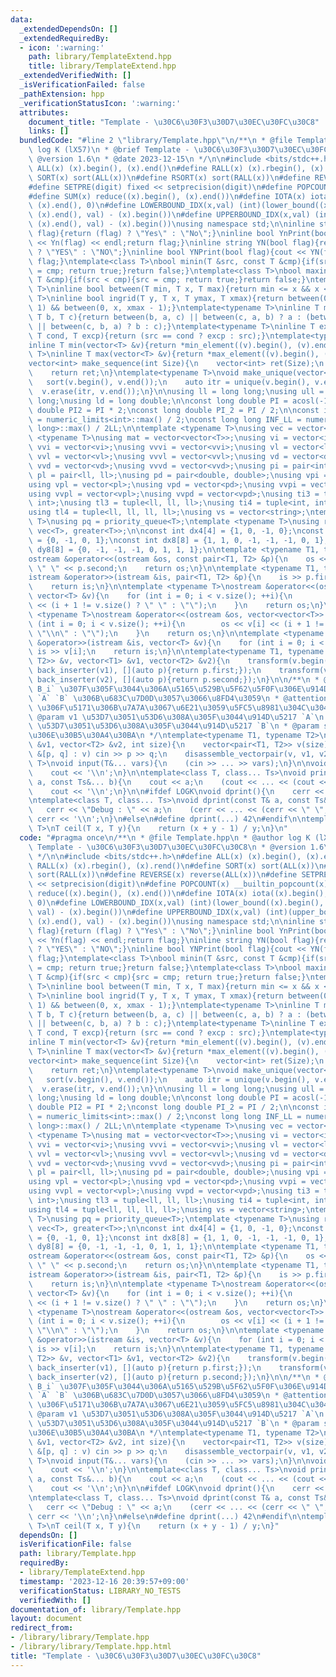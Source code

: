 ```yaml
---
data:
  _extendedDependsOn: []
  _extendedRequiredBy:
  - icon: ':warning:'
    path: library/TemplateExtend.hpp
    title: library/TemplateExtend.hpp
  _extendedVerifiedWith: []
  _isVerificationFailed: false
  _pathExtension: hpp
  _verificationStatusIcon: ':warning:'
  attributes:
    document_title: "Template - \u30C6\u30F3\u30D7\u30EC\u30FC\u30C8"
    links: []
  bundledCode: "#line 2 \"library/Template.hpp\"\n/**\n * @file Template.hpp\n * @author\
    \ log K (lX57)\n * @brief Template - \u30C6\u30F3\u30D7\u30EC\u30FC\u30C8\n *\
    \ @version 1.6\n * @date 2023-12-15\n */\n\n#include <bits/stdc++.h>\n#define\
    \ ALL(x) (x).begin(), (x).end()\n#define RALL(x) (x).rbegin(), (x).rend()\n#define\
    \ SORT(x) sort(ALL(x))\n#define RSORT(x) sort(RALL(x))\n#define REVERSE(x) reverse(ALL(x))\n\
    #define SETPRE(digit) fixed << setprecision(digit)\n#define POPCOUNT(x) __builtin_popcount(x)\n\
    #define SUM(x) reduce((x).begin(), (x).end())\n#define IOTA(x) iota((x).begin(),\
    \ (x).end(), 0)\n#define LOWERBOUND_IDX(x,val) (int)(lower_bound((x).begin(),\
    \ (x).end(), val) - (x).begin())\n#define UPPERBOUND_IDX(x,val) (int)(upper_bound((x).begin(),\
    \ (x).end(), val) - (x).begin())\nusing namespace std;\n\ninline string Yn(bool\
    \ flag){return (flag) ? \"Yes\" : \"No\";}\ninline bool YnPrint(bool flag){cout\
    \ << Yn(flag) << endl;return flag;}\ninline string YN(bool flag){return (flag)\
    \ ? \"YES\" : \"NO\";}\ninline bool YNPrint(bool flag){cout << YN(flag) << endl;return\
    \ flag;}\ntemplate<class T>\nbool minin(T &src, const T &cmp){if(src > cmp){src\
    \ = cmp; return true;}return false;}\ntemplate<class T>\nbool maxin(T &src, const\
    \ T &cmp){if(src < cmp){src = cmp; return true;}return false;}\ntemplate<typename\
    \ T>\ninline bool between(T min, T x, T max){return min <= x && x <= max;}\ntemplate<typename\
    \ T>\ninline bool ingrid(T y, T x, T ymax, T xmax){return between(0, y, ymax -\
    \ 1) && between(0, x, xmax - 1);}\ntemplate<typename T>\ninline T median(T a,\
    \ T b, T c){return between(b, a, c) || between(c, a, b) ? a : (between(a, b, c)\
    \ || between(c, b, a) ? b : c);}\ntemplate<typename T>\ninline T except(T src,\
    \ T cond, T excp){return (src == cond ? excp : src);}\ntemplate<typename T>\n\
    inline T min(vector<T> &v){return *min_element((v).begin(), (v).end());}\ntemplate<typename\
    \ T>\ninline T max(vector<T> &v){return *max_element((v).begin(), (v).end());}\n\
    vector<int> make_sequence(int Size){\n    vector<int> ret(Size);\n    IOTA(ret);\n\
    \    return ret;\n}\ntemplate<typename T>\nvoid make_unique(vector<T> &v){\n \
    \   sort(v.begin(), v.end());\n    auto itr = unique(v.begin(), v.end());\n  \
    \  v.erase(itr, v.end());\n}\n\nusing ll = long long;\nusing ull = unsigned long\
    \ long;\nusing ld = long double;\n\nconst long double PI = acosl(-1);\nconst long\
    \ double PI2 = PI * 2;\nconst long double PI_2 = PI / 2;\n\nconst int INF_INT\
    \ = numeric_limits<int>::max() / 2;\nconst long long INF_LL = numeric_limits<long\
    \ long>::max() / 2LL;\n\ntemplate <typename T>\nusing vec = vector<T>;\ntemplate\
    \ <typename T>\nusing mat = vector<vector<T>>;\nusing vi = vector<int>;\nusing\
    \ vvi = vector<vi>;\nusing vvvi = vector<vvi>;\nusing vl = vector<ll>;\nusing\
    \ vvl = vector<vl>;\nusing vvvl = vector<vvl>;\nusing vd = vector<double>;\nusing\
    \ vvd = vector<vd>;\nusing vvvd = vector<vvd>;\nusing pi = pair<int, int>;\nusing\
    \ pl = pair<ll, ll>;\nusing pd = pair<double, double>;\nusing vpi = vector<pi>;\n\
    using vpl = vector<pl>;\nusing vpd = vector<pd>;\nusing vvpi = vector<vpi>;\n\
    using vvpl = vector<vpl>;\nusing vvpd = vector<vpd>;\nusing ti3 = tuple<int, int,\
    \ int>;\nusing tl3 = tuple<ll, ll, ll>;\nusing ti4 = tuple<int, int, int, int>;\n\
    using tl4 = tuple<ll, ll, ll, ll>;\nusing vs = vector<string>;\ntemplate <typename\
    \ T>\nusing pq = priority_queue<T>;\ntemplate <typename T>\nusing rpq = priority_queue<T,\
    \ vec<T>, greater<T>>;\n\nconst int dx4[4] = {1, 0, -1, 0};\nconst int dy4[4]\
    \ = {0, -1, 0, 1};\nconst int dx8[8] = {1, 1, 0, -1, -1, -1, 0, 1};\nconst int\
    \ dy8[8] = {0, -1, -1, -1, 0, 1, 1, 1};\n\ntemplate <typename T1, typename T2>\n\
    ostream &operator<<(ostream &os, const pair<T1, T2> &p){\n    os << p.first <<\
    \ \" \" << p.second;\n    return os;\n}\n\ntemplate <typename T1, typename T2>\n\
    istream &operator>>(istream &is, pair<T1, T2> &p){\n    is >> p.first >> p.second;\n\
    \    return is;\n}\n\ntemplate <typename T>\nostream &operator<<(ostream &os,\
    \ vector<T> &v){\n    for (int i = 0; i < v.size(); ++i){\n        os << v[i]\
    \ << (i + 1 != v.size() ? \" \" : \"\");\n    }\n    return os;\n}\n\ntemplate\
    \ <typename T>\nostream &operator<<(ostream &os, vector<vector<T>> &v){\n    for\
    \ (int i = 0; i < v.size(); ++i){\n        os << v[i] << (i + 1 != v.size() ?\
    \ \"\\n\" : \"\");\n    }\n    return os;\n}\n\ntemplate <typename T>\nistream\
    \ &operator>>(istream &is, vector<T> &v){\n    for (int i = 0; i < v.size(); ++i)\
    \ is >> v[i];\n    return is;\n}\n\ntemplate<typename T1, typename T2>\nvoid disassemble_vectorpair(vector<pair<T1,\
    \ T2>> &v, vector<T1> &v1, vector<T2> &v2){\n    transform(v.begin(), v.end(),\
    \ back_inserter(v1), [](auto p){return p.first;});\n    transform(v.begin(), v.end(),\
    \ back_inserter(v2), [](auto p){return p.second;});\n}\n\n/**\n * @brief `A_i\
    \ B_i` \u307F\u305F\u3044\u306A\u5165\u529B\u5F62\u5F0F\u306E\u914D\u5217\u3092\
    \ `A` `B` \u306B\u683C\u7D0D\u3057\u3066\u8FD4\u3059\n * @attention `v1` `v2`\
    \ \u306F\u5171\u306B\u7A7A\u3067\u6E21\u3059\u5FC5\u8981\u304C\u3042\u308B\n *\
    \ @param v1 \u53D7\u3051\u53D6\u308A\u305F\u3044\u914D\u5217 `A`\n * @param v2\
    \ \u53D7\u3051\u53D6\u308A\u305F\u3044\u914D\u5217 `B`\n * @param size \u914D\u5217\
    \u306E\u30B5\u30A4\u30BA\n */\ntemplate<typename T1, typename T2>\nvoid input_pair(vector<T1>\
    \ &v1, vector<T2> &v2, int size){\n    vector<pair<T1, T2>> v(size);\n    for(auto\
    \ &[p, q] : v) cin >> p >> q;\n    disassemble_vectorpair(v, v1, v2);\n}\n\ntemplate<class...\
    \ T>\nvoid input(T&... vars){\n    (cin >> ... >> vars);\n}\n\nvoid print(){\n\
    \    cout << '\\n';\n}\n\ntemplate<class T, class... Ts>\nvoid print(const T&\
    \ a, const Ts&... b){\n    cout << a;\n    (cout << ... << (cout << ' ', b));\n\
    \    cout << '\\n';\n}\n\n#ifdef LOGK\nvoid dprint(){\n    cerr << '\\n';\n}\n\
    \ntemplate<class T, class... Ts>\nvoid dprint(const T& a, const Ts&... b){\n \
    \   cerr << \"Debug : \" << a;\n    (cerr << ... << (cerr << \" \", b));\n   \
    \ cerr << '\\n';\n}\n#else\n#define dprint(...) 42\n#endif\n\ntemplate <typename\
    \ T>\nT ceil(T x, T y){\n    return (x + y - 1) / y;\n}\n"
  code: "#pragma once\n/**\n * @file Template.hpp\n * @author log K (lX57)\n * @brief\
    \ Template - \u30C6\u30F3\u30D7\u30EC\u30FC\u30C8\n * @version 1.6\n * @date 2023-12-15\n\
    \ */\n\n#include <bits/stdc++.h>\n#define ALL(x) (x).begin(), (x).end()\n#define\
    \ RALL(x) (x).rbegin(), (x).rend()\n#define SORT(x) sort(ALL(x))\n#define RSORT(x)\
    \ sort(RALL(x))\n#define REVERSE(x) reverse(ALL(x))\n#define SETPRE(digit) fixed\
    \ << setprecision(digit)\n#define POPCOUNT(x) __builtin_popcount(x)\n#define SUM(x)\
    \ reduce((x).begin(), (x).end())\n#define IOTA(x) iota((x).begin(), (x).end(),\
    \ 0)\n#define LOWERBOUND_IDX(x,val) (int)(lower_bound((x).begin(), (x).end(),\
    \ val) - (x).begin())\n#define UPPERBOUND_IDX(x,val) (int)(upper_bound((x).begin(),\
    \ (x).end(), val) - (x).begin())\nusing namespace std;\n\ninline string Yn(bool\
    \ flag){return (flag) ? \"Yes\" : \"No\";}\ninline bool YnPrint(bool flag){cout\
    \ << Yn(flag) << endl;return flag;}\ninline string YN(bool flag){return (flag)\
    \ ? \"YES\" : \"NO\";}\ninline bool YNPrint(bool flag){cout << YN(flag) << endl;return\
    \ flag;}\ntemplate<class T>\nbool minin(T &src, const T &cmp){if(src > cmp){src\
    \ = cmp; return true;}return false;}\ntemplate<class T>\nbool maxin(T &src, const\
    \ T &cmp){if(src < cmp){src = cmp; return true;}return false;}\ntemplate<typename\
    \ T>\ninline bool between(T min, T x, T max){return min <= x && x <= max;}\ntemplate<typename\
    \ T>\ninline bool ingrid(T y, T x, T ymax, T xmax){return between(0, y, ymax -\
    \ 1) && between(0, x, xmax - 1);}\ntemplate<typename T>\ninline T median(T a,\
    \ T b, T c){return between(b, a, c) || between(c, a, b) ? a : (between(a, b, c)\
    \ || between(c, b, a) ? b : c);}\ntemplate<typename T>\ninline T except(T src,\
    \ T cond, T excp){return (src == cond ? excp : src);}\ntemplate<typename T>\n\
    inline T min(vector<T> &v){return *min_element((v).begin(), (v).end());}\ntemplate<typename\
    \ T>\ninline T max(vector<T> &v){return *max_element((v).begin(), (v).end());}\n\
    vector<int> make_sequence(int Size){\n    vector<int> ret(Size);\n    IOTA(ret);\n\
    \    return ret;\n}\ntemplate<typename T>\nvoid make_unique(vector<T> &v){\n \
    \   sort(v.begin(), v.end());\n    auto itr = unique(v.begin(), v.end());\n  \
    \  v.erase(itr, v.end());\n}\n\nusing ll = long long;\nusing ull = unsigned long\
    \ long;\nusing ld = long double;\n\nconst long double PI = acosl(-1);\nconst long\
    \ double PI2 = PI * 2;\nconst long double PI_2 = PI / 2;\n\nconst int INF_INT\
    \ = numeric_limits<int>::max() / 2;\nconst long long INF_LL = numeric_limits<long\
    \ long>::max() / 2LL;\n\ntemplate <typename T>\nusing vec = vector<T>;\ntemplate\
    \ <typename T>\nusing mat = vector<vector<T>>;\nusing vi = vector<int>;\nusing\
    \ vvi = vector<vi>;\nusing vvvi = vector<vvi>;\nusing vl = vector<ll>;\nusing\
    \ vvl = vector<vl>;\nusing vvvl = vector<vvl>;\nusing vd = vector<double>;\nusing\
    \ vvd = vector<vd>;\nusing vvvd = vector<vvd>;\nusing pi = pair<int, int>;\nusing\
    \ pl = pair<ll, ll>;\nusing pd = pair<double, double>;\nusing vpi = vector<pi>;\n\
    using vpl = vector<pl>;\nusing vpd = vector<pd>;\nusing vvpi = vector<vpi>;\n\
    using vvpl = vector<vpl>;\nusing vvpd = vector<vpd>;\nusing ti3 = tuple<int, int,\
    \ int>;\nusing tl3 = tuple<ll, ll, ll>;\nusing ti4 = tuple<int, int, int, int>;\n\
    using tl4 = tuple<ll, ll, ll, ll>;\nusing vs = vector<string>;\ntemplate <typename\
    \ T>\nusing pq = priority_queue<T>;\ntemplate <typename T>\nusing rpq = priority_queue<T,\
    \ vec<T>, greater<T>>;\n\nconst int dx4[4] = {1, 0, -1, 0};\nconst int dy4[4]\
    \ = {0, -1, 0, 1};\nconst int dx8[8] = {1, 1, 0, -1, -1, -1, 0, 1};\nconst int\
    \ dy8[8] = {0, -1, -1, -1, 0, 1, 1, 1};\n\ntemplate <typename T1, typename T2>\n\
    ostream &operator<<(ostream &os, const pair<T1, T2> &p){\n    os << p.first <<\
    \ \" \" << p.second;\n    return os;\n}\n\ntemplate <typename T1, typename T2>\n\
    istream &operator>>(istream &is, pair<T1, T2> &p){\n    is >> p.first >> p.second;\n\
    \    return is;\n}\n\ntemplate <typename T>\nostream &operator<<(ostream &os,\
    \ vector<T> &v){\n    for (int i = 0; i < v.size(); ++i){\n        os << v[i]\
    \ << (i + 1 != v.size() ? \" \" : \"\");\n    }\n    return os;\n}\n\ntemplate\
    \ <typename T>\nostream &operator<<(ostream &os, vector<vector<T>> &v){\n    for\
    \ (int i = 0; i < v.size(); ++i){\n        os << v[i] << (i + 1 != v.size() ?\
    \ \"\\n\" : \"\");\n    }\n    return os;\n}\n\ntemplate <typename T>\nistream\
    \ &operator>>(istream &is, vector<T> &v){\n    for (int i = 0; i < v.size(); ++i)\
    \ is >> v[i];\n    return is;\n}\n\ntemplate<typename T1, typename T2>\nvoid disassemble_vectorpair(vector<pair<T1,\
    \ T2>> &v, vector<T1> &v1, vector<T2> &v2){\n    transform(v.begin(), v.end(),\
    \ back_inserter(v1), [](auto p){return p.first;});\n    transform(v.begin(), v.end(),\
    \ back_inserter(v2), [](auto p){return p.second;});\n}\n\n/**\n * @brief `A_i\
    \ B_i` \u307F\u305F\u3044\u306A\u5165\u529B\u5F62\u5F0F\u306E\u914D\u5217\u3092\
    \ `A` `B` \u306B\u683C\u7D0D\u3057\u3066\u8FD4\u3059\n * @attention `v1` `v2`\
    \ \u306F\u5171\u306B\u7A7A\u3067\u6E21\u3059\u5FC5\u8981\u304C\u3042\u308B\n *\
    \ @param v1 \u53D7\u3051\u53D6\u308A\u305F\u3044\u914D\u5217 `A`\n * @param v2\
    \ \u53D7\u3051\u53D6\u308A\u305F\u3044\u914D\u5217 `B`\n * @param size \u914D\u5217\
    \u306E\u30B5\u30A4\u30BA\n */\ntemplate<typename T1, typename T2>\nvoid input_pair(vector<T1>\
    \ &v1, vector<T2> &v2, int size){\n    vector<pair<T1, T2>> v(size);\n    for(auto\
    \ &[p, q] : v) cin >> p >> q;\n    disassemble_vectorpair(v, v1, v2);\n}\n\ntemplate<class...\
    \ T>\nvoid input(T&... vars){\n    (cin >> ... >> vars);\n}\n\nvoid print(){\n\
    \    cout << '\\n';\n}\n\ntemplate<class T, class... Ts>\nvoid print(const T&\
    \ a, const Ts&... b){\n    cout << a;\n    (cout << ... << (cout << ' ', b));\n\
    \    cout << '\\n';\n}\n\n#ifdef LOGK\nvoid dprint(){\n    cerr << '\\n';\n}\n\
    \ntemplate<class T, class... Ts>\nvoid dprint(const T& a, const Ts&... b){\n \
    \   cerr << \"Debug : \" << a;\n    (cerr << ... << (cerr << \" \", b));\n   \
    \ cerr << '\\n';\n}\n#else\n#define dprint(...) 42\n#endif\n\ntemplate <typename\
    \ T>\nT ceil(T x, T y){\n    return (x + y - 1) / y;\n}"
  dependsOn: []
  isVerificationFile: false
  path: library/Template.hpp
  requiredBy:
  - library/TemplateExtend.hpp
  timestamp: '2023-12-16 20:39:57+09:00'
  verificationStatus: LIBRARY_NO_TESTS
  verifiedWith: []
documentation_of: library/Template.hpp
layout: document
redirect_from:
- /library/library/Template.hpp
- /library/library/Template.hpp.html
title: "Template - \u30C6\u30F3\u30D7\u30EC\u30FC\u30C8"
---
```

